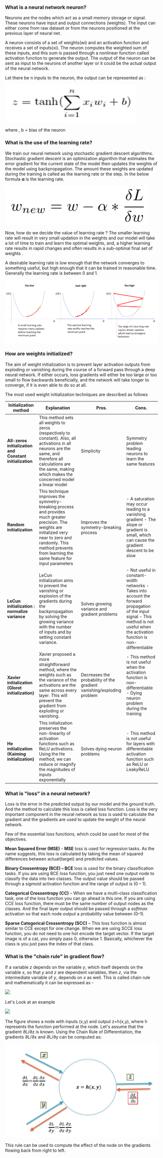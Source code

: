 ### **What is a neural network neuron?**

Neurons are the nodes which act as a small memory storage or signal. These neurons have input and output connections (weights). The input can either come from raw dataset or from the neurons positioned at the previous layer of neural net.

A neuron consists of a set of weights(wi) and an activation function and receives a set of inputs(xi). The neuron computes the weighted sum of these inputs, and this sum is passed through a nonlinear function called activation function to generate the output. The output of the neuron can be sent as input to the neurons of another layer or it could be the actual output of the neural network.

Let there be n inputs to the neuron, the output can be represented as :

![tanh](tanh.PNG)

where , b = bias of the neuron

### **What is the use of the learning rate?**

We train our neural network using stochastic gradient descent algorithms. Stochastic gradient descent is an optimization algorithm that estimates the error gradient for the current state of the model then updates the weights of the model using backpropagation. The amount these weights are updated during the training is called as the learning rate or the step. In the below formula **α** is the learning rate.

![Learning rate](learning_rate.PNG)

Now, how do we decide the value of learning rate ? The smaller learning rate will result in very small updation in the weights and our model will take a lot of time to train and learn the optimal weights, and, a higher learning rate results in rapid changes and often results in a sub-optimal final set of weights .

A desirable learning rate is low enough that the network converges to something useful, but high enough that it can be trained in reasonable time. Generally the learning rate is between 0 and 1.

![2](Learning_rate-2.PNG)

### **How are weights initialized?**

The aim of weight initialization is to prevent layer activation outputs from exploding or vanishing during the course of a forward pass through a deep neural network. If either occurs, loss gradients will either be too large or too small to flow backwards beneficially, and the network will take longer to converge, if it is even able to do so at all.

The most used weight initialization techniques are described as follows

| **Initialization method** | **Explanation** | **Pros.** | **Cons.** |
| --- | --- | --- | --- |
| **All-zeros initialization and Constant initialization** | This method sets all weights to zeros (respectively to constant). Also, all activations in all neurons are the same, and therefore all calculations are the same, making which makes the concerned model a linear model | Simplicity | Symmetry problem leading neurons to learn the same features |
| **Random initialization** | This technique improves the symmetry-breaking process and provides much greater precision. The weights are initialized very near to zero and randomly. This method prevents from learning the same feature for input parameters | Improves the symmetry-breaking process | - A saturation may occur leading to a vanishing gradient - The slope or gradient is small, which can cause the gradient descent to be slow |
| **LeCun initialization : normalize variance** | LeCun initialization aims to prevent the vanishing or explosion of the gradients during the backpropagation by solving the growing variance with the number of inputs and by setting constant variance. | Solves growing variance and gradient problems | - Not useful in constant-width networks - Takes into account the forward propagation of the input signal - This method is not useful when the activation function is non-differentiable |
| **Xavier initialization (Glorot initialization)** | Xavier proposed a more straightforward method, where the weights such as the variance of the activations are the same across every layer. This will prevent the gradient from exploding or vanishing. | Decreases the probability of the gradient vanishing/exploding problem | - This method is not useful when the activation function is non-differentiable - Dying neuron problem during the training |
| **He initialization (Kaiming initialization)** | This initialization preserves the non-linearity of activation functions such as ReLU activations. Using the He method, we can reduce or magnify the magnitudes of inputs exponentially | Solves dying neuron problems | - This method is not useful for layers with differentiable activation function such as ReLU or LeakyReLU |

### **What is &quot;loss&quot; in a neural network?**

Loss is the error in the predicted output by our model and the ground truth. And the method to calculate this loss is called loss function. Loss is the very important component in the neural network as loss is used to calculate the gradient and the gradients are used to update the weight of the neural network.

Few of the essential loss functions, which could be used for most of the objectives.

**Mean Squared Error (MSE)** - **MSE** loss is used for regression tasks. As the name suggests, this loss is calculated by taking the mean of squared differences between actual(target) and predicted values.

**Binary Crossentropy (BCE) – BCE** loss is used for the binary classification tasks. If you are using BCE loss function, you just need one output node to classify the data into two classes. The output value should be passed through a _sigmoid_ activation function and the range of output is (0 – 1).

**Categorical Crossentropy (CC)** – When we have a multi-class classification task, one of the loss function you can go ahead is this one. If you are using CCE loss function, there must be the same number of output nodes as the classes. And the final layer output should be passed through a _softmax_ activation so that each node output a probability value between (0–1).

**Sparse Categorical Crossentropy (SCC)** – This loss function is almost similar to CCE except for one change. When we are using SCCE loss function, you do not need to one hot encode the target vector. If the target image is of a cat, you simply pass 0, otherwise 1. Basically, whichever the class is you just pass the index of that class.

### **What is the &quot;chain rule&quot; in gradient flow?**

If a variable _z_ depends on the variable _y_, which itself depends on the variable _x_, so that _y_ and _z_ are dependent variables, then _z_, via the intermediate variable of _y_, depends on _x_ as well. This is called chain rule and mathematically it can be expressed as -

![](RackMultipart20210506-4-e79xta_html_c596fc1e40205a52.png)

Let&#39;s Look at an example

![](RackMultipart20210506-4-e79xta_html_94f8632709975e94.png)

The figure shows a node with inputs (x,y) and output z=h(x,y), where h represents the function performed at the node. Let&#39;s assume that the gradient ∂L/∂z is known. Using the Chain Rule of Differentiation, the gradients ∂L/∂x and ∂L/∂y can be computed as:

![chain rule](Chain_rule.PNG)

This rule can be used to compute the effect of the node on the gradients flowing back from right to left.
